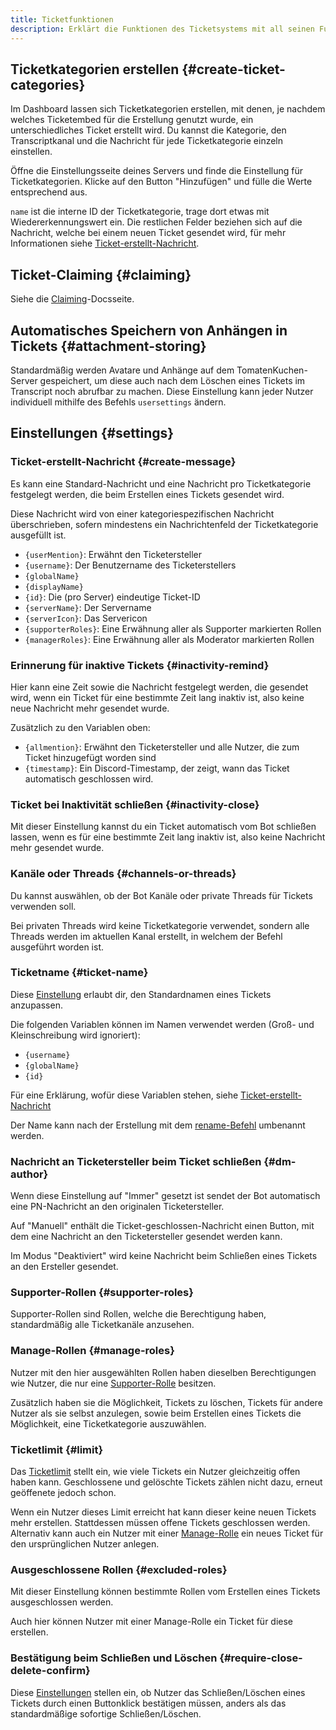 ```yaml
---
title: Ticketfunktionen
description: Erklärt die Funktionen des Ticketsystems mit all seinen Funktionen, Einrichtungshilfen und Einstellungen.
---
```


## Ticketkategorien erstellen {#create-ticket-categories}

Im Dashboard lassen sich Ticketkategorien erstellen, mit denen, je nachdem welches Ticketembed für die Erstellung genutzt wurde, ein unterschiedliches Ticket erstellt wird.
Du kannst die Kategorie, den Transcriptkanal und die Nachricht für jede Ticketkategorie einzeln einstellen.

Öffne die Einstellungsseite deines Servers und finde die Einstellung für Ticketkategorien. Klicke auf den Button "Hinzufügen" und fülle die Werte entsprechend aus.

`name` ist die interne ID der Ticketkategorie, trage dort etwas mit Wiedererkennungswert ein.
Die restlichen Felder beziehen sich auf die Nachricht, welche bei einem neuen Ticket gesendet wird, für mehr Informationen siehe [Ticket-erstellt-Nachricht](#create-message).

## Ticket-Claiming {#claiming}

Siehe die [Claiming](./claiming)-Docsseite.

## Automatisches Speichern von Anhängen in Tickets {#attachment-storing}

Standardmäßig werden Avatare und Anhänge auf dem TomatenKuchen-Server gespeichert, um diese auch nach dem Löschen eines Tickets im Transcript noch abrufbar zu machen.
Diese Einstellung kann jeder Nutzer individuell mithilfe des Befehls `usersettings` ändern.

## Einstellungen {#settings}

### Ticket-erstellt-Nachricht {#create-message}

Es kann eine Standard-Nachricht und eine Nachricht pro Ticketkategorie festgelegt werden, die beim Erstellen eines Tickets gesendet wird.

Diese Nachricht wird von einer kategoriespezifischen Nachricht überschrieben, sofern mindestens ein Nachrichtenfeld der Ticketkategorie ausgefüllt ist.

- `{userMention}`: Erwähnt den Ticketersteller
- `{username}`: Der Benutzername des Ticketerstellers
- `{globalName}`
- `{displayName}`
- `{id}`: Die (pro Server) eindeutige Ticket-ID
- `{serverName}`: Der Servername
- `{serverIcon}`: Das Servericon
- `{supporterRoles}`: Eine Erwähnung aller als Supporter markierten Rollen
- `{managerRoles}`: Eine Erwähnung aller als Moderator markierten Rollen

### Erinnerung für inaktive Tickets {#inactivity-remind}

Hier kann eine Zeit sowie die Nachricht festgelegt werden, die gesendet wird, wenn ein Ticket für eine bestimmte Zeit lang inaktiv ist, also keine neue Nachricht mehr gesendet wurde.

Zusätzlich zu den Variablen oben:

- `{allmention}`: Erwähnt den Ticketersteller und alle Nutzer, die zum Ticket hinzugefügt worden sind
- `{timestamp}`: Ein Discord-Timestamp, der zeigt, wann das Ticket automatisch geschlossen wird.

### Ticket bei Inaktivität schließen {#inactivity-close}

Mit dieser Einstellung kannst du ein Ticket automatisch vom Bot schließen lassen, wenn es für eine bestimmte Zeit lang inaktiv ist, also keine Nachricht mehr gesendet wurde.

### Kanäle oder Threads {#channels-or-threads}

Du kannst auswählen, ob der Bot Kanäle oder private Threads für Tickets verwenden soll.

Bei privaten Threads wird keine Ticketkategorie verwendet, sondern alle Threads werden im aktuellen Kanal erstellt, in welchem der Befehl ausgeführt worden ist.

### Ticketname {#ticket-name}

Diese [Einstellung](https://tomatenkuchen.com/dashboard/settings#ticketName) erlaubt dir, den Standardnamen eines Tickets anzupassen.

Die folgenden Variablen können im Namen verwendet werden (Groß- und Kleinschreibung wird ignoriert):
- `{username}`
- `{globalName}`
- `{id}`

Für eine Erklärung, wofür diese Variablen stehen, siehe [Ticket-erstellt-Nachricht](#create-message)

Der Name kann nach der Erstellung mit dem [rename-Befehl](./commands#cmd-rename) umbenannt werden.

### Nachricht an Ticketersteller beim Ticket schließen {#dm-author}

Wenn diese Einstellung auf "Immer" gesetzt ist sendet der Bot automatisch eine PN-Nachricht an den originalen Ticketersteller.

Auf "Manuell" enthält die Ticket-geschlossen-Nachricht einen Button, mit dem eine Nachricht an den Ticketersteller gesendet werden kann.

Im Modus "Deaktiviert" wird keine Nachricht beim Schließen eines Tickets an den Ersteller gesendet.

### Supporter-Rollen {#supporter-roles}

Supporter-Rollen sind Rollen, welche die Berechtigung haben, standardmäßig alle Ticketkanäle anzusehen.

### Manage-Rollen {#manage-roles}

Nutzer mit den hier ausgewählten Rollen haben dieselben Berechtigungen wie Nutzer, die nur eine [Supporter-Rolle](#supporter-roles) besitzen.

Zusätzlich haben sie die Möglichkeit, Tickets zu löschen, Tickets für andere Nutzer als sie selbst anzulegen, sowie beim Erstellen eines Tickets die Möglichkeit, eine Ticketkategorie auszuwählen.

### Ticketlimit {#limit}

Das [Ticketlimit](https://tomatenkuchen.com/dashboard/settings#ticketLimit) stellt ein, wie viele Tickets ein Nutzer gleichzeitig offen haben kann.
Geschlossene und gelöschte Tickets zählen nicht dazu, erneut geöffenete jedoch schon.

Wenn ein Nutzer dieses Limit erreicht hat kann dieser keine neuen Tickets mehr erstellen.
Stattdessen müssen offene Tickets geschlossen werden.
Alternativ kann auch ein Nutzer mit einer [Manage-Rolle](#manage-roles) ein neues Ticket für den ursprünglichen Nutzer anlegen.

### Ausgeschlossene Rollen {#excluded-roles}

Mit dieser Einstellung können bestimmte Rollen vom Erstellen eines Tickets ausgeschlossen werden.

Auch hier können Nutzer mit einer Manage-Rolle ein Ticket für diese erstellen.

### Bestätigung beim Schließen und Löschen {#require-close-delete-confirm}

Diese [Einstellungen](https://tomatenkuchen.com/dashboard/settings#ticketRequireCloseConfirm) stellen ein, ob Nutzer das Schließen/Löschen eines Tickets durch einen Buttonklick bestätigen müssen, anders als das standardmäßige sofortige Schließen/Löschen.

